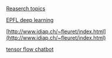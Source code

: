 [Reaserch topics](http://ruder.io/requests-for-research/?utm_campaign=Revue%20newsletter&utm_medium=Newsletter&utm_source=The%20Wild%20Week%20in%20AI)

[EPFL deep learning](https://documents.epfl.ch/users/f/fl/fleuret/www/dlc/#course-1)

[http://www.idiap.ch/~fleuret/index.html](http://www.idiap.ch/~fleuret/index.html)

[tensor flow chatbot](https://github.com/llSourcell/tensorflow_chatbot)

